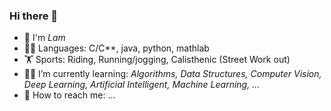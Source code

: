 ### Hi there 👋
- 👋 I'm *Lam*
- 👨‍🎓 Languages: C/C**, java, python, mathlab
- 🏋 Sports: Riding, Running/jogging, Calisthenic (Street Work out)
- 👨‍💻️ I’m currently learning: *Algorithms, Data Structures, Computer Vision, Deep Learning, Artificial Intelligent, Machine Learning, ...*
- 💌 How to reach me: ...
<!--
**ngld0/ngld0** is a ✨ _special_ ✨ repository because its `README.md` (this file) appears on your GitHub profile.

Here are some ideas to get you started:

- 🔭 I’m currently working on ...
- 🌱 I’m currently learning ...
- 👯 I’m looking to collaborate on ...
- 🤔 I’m looking for help with ...
- 💬 Ask me about ...
- 📫 How to reach me: ...
- 😄 Pronouns: ...
- ⚡ Fun fact: ...
-->
